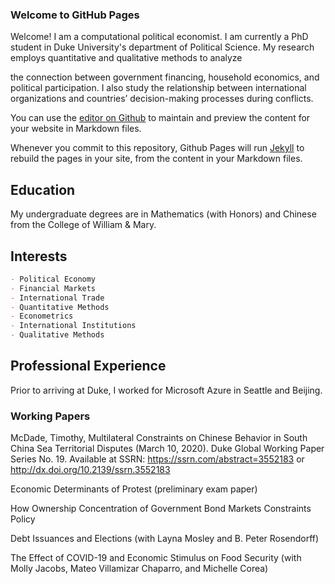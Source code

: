 ### Welcome to GitHub Pages

Welcome! I am a computational political economist. I am currently a PhD student in Duke University's department of Political Science. My research employs quantitative and qualitative methods to analyze

the connection between government financing, household economics, and political participation. I also study the relationship between international organizations and countries’ decision-making processes during conflicts. 

You can use the [editor on Github](https://github.com/trmcdade/trmcdade.github.io/new/master/index.md) to maintain and preview the content for your website in Markdown files. 

Whenever you commit to this repository, Github Pages will run [Jekyll](https://jekyllrb.com/) to rebuild the pages in your site, from the content in your Markdown files. 

## Education

My undergraduate degrees are in Mathematics (with Honors) and Chinese from the College of William & Mary. 

## Interests

```markdown
- Political Economy
- Financial Markets
- International Trade
- Quantitative Methods
- Econometrics
- International Institutions
- Qualitative Methods
```

## Professional Experience

Prior to arriving at Duke, I worked for Microsoft Azure in Seattle and Beijing.

### Working Papers

McDade, Timothy, Multilateral Constraints on Chinese Behavior in South China Sea Territorial Disputes (March 10, 2020). Duke Global Working Paper Series No. 19. Available at SSRN: https://ssrn.com/abstract=3552183 or http://dx.doi.org/10.2139/ssrn.3552183 

Economic Determinants of Protest (preliminary exam paper)

How Ownership Concentration of Government Bond Markets Constraints Policy

Debt Issuances and Elections (with Layna Mosley and B. Peter Rosendorff)

The Effect of COVID-19 and Economic Stimulus on Food Security (with Molly Jacobs, Mateo Villamizar Chaparro, and Michelle Corea)

